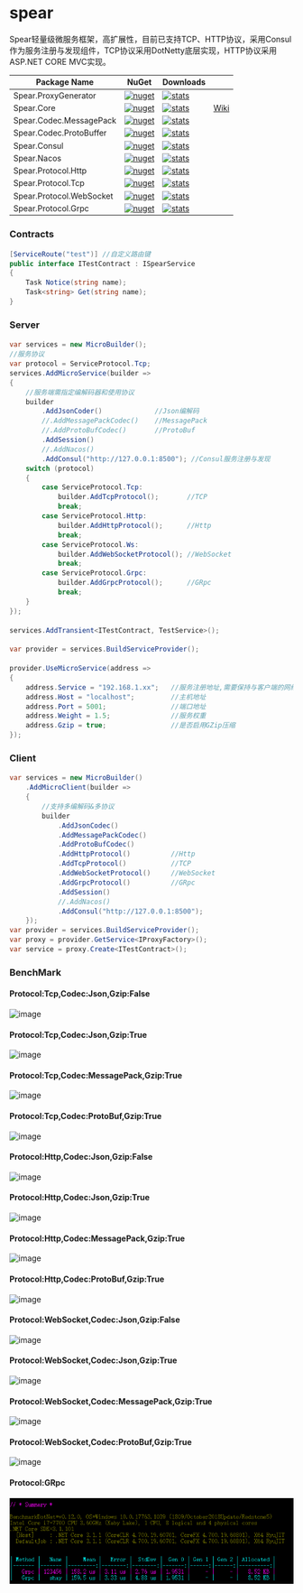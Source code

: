 # spear
Spear轻量级微服务框架，高扩展性，目前已支持TCP、HTTP协议，采用Consul作为服务注册与发现组件，TCP协议采用DotNetty底层实现，HTTP协议采用ASP.NET CORE MVC实现。

| Package Name |  NuGet | Downloads | |
|--------------|  ------- |  ---- | -- |
| Spear.ProxyGenerator | [![nuget](https://img.shields.io/nuget/v/Spear.ProxyGenerator.svg?style=flat-square)](https://www.nuget.org/packages/Spear.ProxyGenerator) | [![stats](https://img.shields.io/nuget/dt/Spear.ProxyGenerator.svg?style=flat-square)](https://www.nuget.org/stats/packages/Spear.ProxyGenerator?groupby=Version) |
| Spear.Core | [![nuget](https://img.shields.io/nuget/v/Spear.Core.svg?style=flat-square)](https://www.nuget.org/packages/Spear.Core) | [![stats](https://img.shields.io/nuget/dt/Spear.Core.svg?style=flat-square)](https://www.nuget.org/stats/packages/Spear.Core?groupby=Version) | [Wiki](https://github.com/shoy160/spear/wiki) |
| Spear.Codec.MessagePack | [![nuget](https://img.shields.io/nuget/v/Spear.Codec.MessagePack.svg?style=flat-square)](https://www.nuget.org/packages/Spear.Codec.MessagePack) | [![stats](https://img.shields.io/nuget/dt/Spear.Codec.MessagePack.svg?style=flat-square)](https://www.nuget.org/stats/packages/Spear.Codec.MessagePack?groupby=Version) | 
| Spear.Codec.ProtoBuffer | [![nuget](https://img.shields.io/nuget/v/Spear.Codec.ProtoBuffer.svg?style=flat-square)](https://www.nuget.org/packages/Spear.Codec.ProtoBuffer) | [![stats](https://img.shields.io/nuget/dt/Spear.Codec.ProtoBuffer.svg?style=flat-square)](https://www.nuget.org/stats/packages/Spear.Codec.ProtoBuffer?groupby=Version) | 
| Spear.Consul | [![nuget](https://img.shields.io/nuget/v/Spear.Consul.svg?style=flat-square)](https://www.nuget.org/packages/Spear.Consul) | [![stats](https://img.shields.io/nuget/dt/Spear.Consul.svg?style=flat-square)](https://www.nuget.org/stats/packages/Spear.Consul?groupby=Version) |
| Spear.Nacos | [![nuget](https://img.shields.io/nuget/v/Spear.Nacos.svg?style=flat-square)](https://www.nuget.org/packages/Spear.Nacos) | [![stats](https://img.shields.io/nuget/dt/Spear.Nacos.svg?style=flat-square)](https://www.nuget.org/stats/packages/Spear.Nacos?groupby=Version) |
| Spear.Protocol.Http | [![nuget](https://img.shields.io/nuget/v/Spear.Protocol.Http.svg?style=flat-square)](https://www.nuget.org/packages/Spear.Protocol.Http) | [![stats](https://img.shields.io/nuget/dt/Spear.Protocol.Http.svg?style=flat-square)](https://www.nuget.org/stats/packages/Spear.Protocol.Http?groupby=Version) |
| Spear.Protocol.Tcp | [![nuget](https://img.shields.io/nuget/v/Spear.Protocol.Tcp.svg?style=flat-square)](https://www.nuget.org/packages/Spear.Protocol.Tcp) | [![stats](https://img.shields.io/nuget/dt/Spear.Protocol.Tcp.svg?style=flat-square)](https://www.nuget.org/stats/packages/Spear.Protocol.Tcp?groupby=Version) |
| Spear.Protocol.WebSocket | [![nuget](https://img.shields.io/nuget/v/Spear.Protocol.WebSocket.svg?style=flat-square)](https://www.nuget.org/packages/Spear.Protocol.WebSocket) | [![stats](https://img.shields.io/nuget/dt/Spear.Protocol.WebSocket.svg?style=flat-square)](https://www.nuget.org/stats/packages/Spear.Protocol.WebSocket?groupby=Version) |
| Spear.Protocol.Grpc | [![nuget](https://img.shields.io/nuget/v/Spear.Protocol.Grpc.svg?style=flat-square)](https://www.nuget.org/packages/Spear.Protocol.Grpc) | [![stats](https://img.shields.io/nuget/dt/Spear.Protocol.Grpc.svg?style=flat-square)](https://www.nuget.org/stats/packages/Spear.Protocol.Grpc?groupby=Version) |

### Contracts
``` c#
[ServiceRoute("test")] //自定义路由键
public interface ITestContract : ISpearService
{
    Task Notice(string name);
    Task<string> Get(string name);
}
```
### Server
``` c#
var services = new MicroBuilder();
//服务协议
var protocol = ServiceProtocol.Tcp;
services.AddMicroService(builder =>
{
    //服务端需指定编解码器和使用协议
    builder
        .AddJsonCoder()             //Json编解码
        //.AddMessagePackCodec()    //MessagePack
        //.AddProtoBufCodec()       //ProtoBuf
        .AddSession()
        //.AddNacos()
        .AddConsul("http://127.0.0.1:8500"); //Consul服务注册与发现
    switch (protocol)
    {
        case ServiceProtocol.Tcp:
            builder.AddTcpProtocol();       //TCP
            break;
        case ServiceProtocol.Http:
            builder.AddHttpProtocol();      //Http
            break;
        case ServiceProtocol.Ws:
            builder.AddWebSocketProtocol(); //WebSocket
            break;
        case ServiceProtocol.Grpc:
            builder.AddGrpcProtocol();      //GRpc
            break;
    }
});

services.AddTransient<ITestContract, TestService>();

var provider = services.BuildServiceProvider();

provider.UseMicroService(address =>
{
    address.Service = "192.168.1.xx";   //服务注册地址,需要保持与客户端的网络访问
    address.Host = "localhost";         //主机地址
    address.Port = 5001;                //端口地址
    address.Weight = 1.5;               //服务权重
    address.Gzip = true;                //是否启用GZip压缩
});
```

### Client
``` c#
var services = new MicroBuilder()
    .AddMicroClient(builder =>
    {
        //支持多编解码&多协议
        builder
            .AddJsonCodec()
            .AddMessagePackCodec()
            .AddProtoBufCodec()
            .AddHttpProtocol()          //Http
            .AddTcpProtocol()           //TCP
            .AddWebSocketProtocol()     //WebSocket
            .AddGrpcProtocol()          //GRpc
            .AddSession()
            //.AddNacos()
            .AddConsul("http://127.0.0.1:8500");
    });
var provider = services.BuildServiceProvider();
var proxy = provider.GetService<IProxyFactory>();
var service = proxy.Create<ITestContract>();
```

### BenchMark
#### Protocol:Tcp,Codec:Json,Gzip:False
![image](https://raw.githubusercontent.com/shoy160/spear/master/docs/images/benchmark-0-0-0.png)

#### Protocol:Tcp,Codec:Json,Gzip:True
![image](https://raw.githubusercontent.com/shoy160/spear/master/docs/images/benchmark-0-0-1.png)

#### Protocol:Tcp,Codec:MessagePack,Gzip:True
![image](https://raw.githubusercontent.com/shoy160/spear/master/docs/images/benchmark-0-1-1.png)

#### Protocol:Tcp,Codec:ProtoBuf,Gzip:True
![image](https://raw.githubusercontent.com/shoy160/spear/master/docs/images/benchmark-0-2-1.png)

#### Protocol:Http,Codec:Json,Gzip:False
![image](https://raw.githubusercontent.com/shoy160/spear/master/docs/images/benchmark-1-0-0.png)

#### Protocol:Http,Codec:Json,Gzip:True
![image](https://raw.githubusercontent.com/shoy160/spear/master/docs/images/benchmark-1-0-1.png)

#### Protocol:Http,Codec:MessagePack,Gzip:True
![image](https://raw.githubusercontent.com/shoy160/spear/master/docs/images/benchmark-1-1-1.png)

#### Protocol:Http,Codec:ProtoBuf,Gzip:True
![image](https://raw.githubusercontent.com/shoy160/spear/master/docs/images/benchmark-1-2-1.png)

#### Protocol:WebSocket,Codec:Json,Gzip:False
![image](https://raw.githubusercontent.com/shoy160/spear/master/docs/images/benchmark-2-0-0.png)

#### Protocol:WebSocket,Codec:Json,Gzip:True
![image](https://raw.githubusercontent.com/shoy160/spear/master/docs/images/benchmark-2-0-1.png)

#### Protocol:WebSocket,Codec:MessagePack,Gzip:True
![image](https://raw.githubusercontent.com/shoy160/spear/master/docs/images/benchmark-2-1-1.png)

#### Protocol:WebSocket,Codec:ProtoBuf,Gzip:True
![image](https://raw.githubusercontent.com/shoy160/spear/master/docs/images/benchmark-2-2-1.png)

#### Protocol:GRpc
![image](docs/images/benchmark-4-0-0.png)
